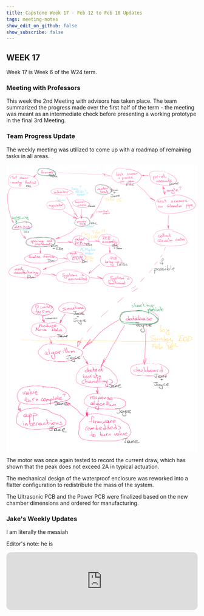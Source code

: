 ```yaml
---
title: Capstone Week 17 - Feb 12 to Feb 18 Updates
tags: meeting-notes
show_edit_on_github: false
show_subscribe: false
---
```


<style>
  img {
  display: block;
  margin-left: auto;
  margin-right: auto;
  }
</style>

## WEEK 17

Week 17 is Week 6 of the W24 term.

### Meeting with Professors
This week the 2nd Meeting with advisors has taken place. The team summarized the progress made over the first half of the term - the meeting was meant as an intermediate check before presenting a working prototype in the final 3rd Meeting.

### Team Progress Update

The weekly meeting was utilized to come up with a roadmap of remaining tasks in all areas.

<img src="https://github.com/pipyns/pipyns.github.io/blob/master/assets/Roadmap1.png?raw=true" alt="Image of the first half of the task roadmap" width=600>


<img src="https://github.com/pipyns/pipyns.github.io/blob/master/assets/Roadmap2.png?raw=true" alt="Image of the second half of the task roadmap" width=600>

The motor was once again tested to record the current draw, which has shown that the peak does not exceed 2A in typical actuation.

The mechanical design of the waterproof enclosure was reworked into a flatter configuration to redistribute the mass of the system.

The Ultrasonic PCB and the Power PCB were finalized based on the new chamber dimensions and ordered for manufacturing.

### Jake's Weekly Updates
I am literally the messiah

Editor's note: he is
  
<iframe style="border-radius:12px" src="https://open.spotify.com/embed/track/58KPPL1AdLHMvR2O2PZejr?utm_source=generator" width="100%" height="152" frameBorder="0" allowfullscreen="" allow="autoplay; clipboard-write; encrypted-media; fullscreen; picture-in-picture" loading="lazy"></iframe>

<!--more-->
